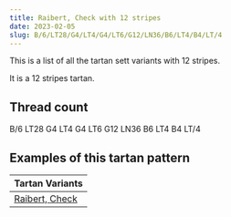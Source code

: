 ```yaml
---
title: Raibert, Check with 12 stripes
date: 2023-02-05
slug: B/6/LT28/G4/LT4/G4/LT6/G12/LN36/B6/LT4/B4/LT/4
---
```

This is a list of all the tartan sett variants with 12 stripes.

It is a 12 stripes tartan.


## Thread count
B/6 LT28 G4 LT4 G4 LT6 G12 LN36 B6 LT4 B4 LT/4

## Examples of this tartan pattern

| Tartan Variants |
|---------------|
| [Raibert, Check](/variants/b/6/lt28/g4/lt4/g4/lt6/g12/ln36/b6/lt4/b4/lt/4-b304080-g008000-lne0e0e0-lt806050)||
